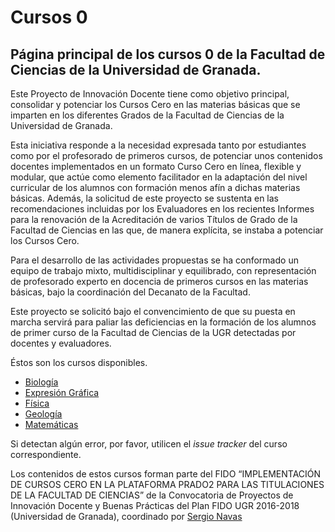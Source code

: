 # Cursos 0

## Página principal de los cursos 0 de la Facultad de Ciencias de la Universidad de Granada.


Este Proyecto de Innovación Docente  tiene como objetivo principal,
consolidar y potenciar los Cursos Cero en las materias básicas que se imparten en los
diferentes Grados de la Facultad de Ciencias de la Universidad de Granada. 

Esta iniciativa responde a la necesidad expresada tanto por estudiantes como por el
profesorado de primeros cursos, de potenciar unos contenidos docentes implementados
en un formato Curso Cero en línea, flexible y modular, que actúe como elemento
facilitador en la adaptación del nivel curricular de los alumnos con formación menos afín
a dichas materias básicas. Además, la solicitud de este proyecto se sustenta en las
recomendaciones incluidas por los Evaluadores en los recientes Informes para la
renovación de la Acreditación de varios Títulos de Grado de la Facultad de Ciencias en
las que, de manera explícita, se instaba a potenciar los Cursos Cero.

Para el desarrollo de las actividades propuestas se ha conformado un equipo de trabajo
mixto, multidisciplinar y equilibrado, con representación de profesorado experto en
docencia de primeros cursos en las materias básicas, bajo la coordinación del Decanato
de la Facultad. 

Este proyecto se solicitó bajo el convencimiento de que su puesta en marcha servirá para
paliar las deficiencias en la formación de los alumnos de primer curso de la Facultad de
Ciencias de la UGR detectadas por docentes y evaluadores.

Éstos son los cursos disponibles. 

- [Biología](https://cursos-0-fc-ugr.github.io/Biologia)
- [Expresión Gráfica](https://cursos-0-fc-ugr.github.io/Expresion-Grafica)
- [Física](https://cursos-0-fc-ugr.github.io/Fisica)
- [Geología](https://cursos-0-fc-ugr.github.io/Geologia)
- [Matemáticas](https://cursos-0-fc-ugr.github.io/Matematicas)

 Si detectan algún error, por favor, utilicen el *issue tracker* del curso correspondiente.
 
Los contenidos de estos cursos forman parte del FIDO “IMPLEMENTACIÓN DE CURSOS CERO EN LA PLATAFORMA PRADO2 PARA LAS TITULACIONES DE LA FACULTAD DE CIENCIAS” de la Convocatoria de Proyectos de Innovación Docente y Buenas Prácticas del Plan FIDO UGR 2016-2018 (Universidad de Granada), coordinado por [Sergio Navas](https://www.ugr.es/local/navas)
